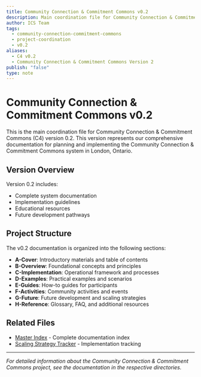 ```yaml
---
title: Community Connection & Commitment Commons v0.2
description: Main coordination file for Community Connection & Commitment Commons version 0.2, containing overview and navigation to all v0.2 documentation
author: ICS Team
tags:
  - community-connection-commitment-commons
  - project-coordination
  - v0.2
aliases:
  - C4 v0.2
  - Community Connection & Commitment Commons Version 2
publish: "false"
type: note
---
```


# Community Connection & Commitment Commons v0.2

This is the main coordination file for Community Connection & Commitment Commons (C4) version 0.2. This version represents our comprehensive documentation for planning and implementing the Community Connection & Commitment Commons system in London, Ontario.

## Version Overview

Version 0.2 includes:
- Complete system documentation
- Implementation guidelines
- Educational resources
- Future development pathways

## Project Structure

The v0.2 documentation is organized into the following sections:

- **A-Cover**: Introductory materials and table of contents
- **B-Overview**: Foundational concepts and principles
- **C-Implementation**: Operational framework and processes
- **D-Examples**: Practical examples and scenarios
- **E-Guides**: How-to guides for participants
- **F-Activities**: Community activities and events
- **G-Future**: Future development and scaling strategies
- **H-Reference**: Glossary, FAQ, and additional resources

## Related Files

- [Master Index](v0.2-master-index.md) - Complete documentation index
- [Scaling Strategy Tracker](scaling-strategy-tracker.md) - Implementation tracking

---

*For detailed information about the Community Connection & Commitment Commons project, see the documentation in the respective directories.*